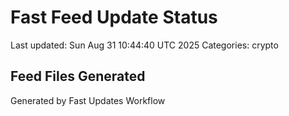 # Fast Feed Update Status
Last updated: Sun Aug 31 10:44:40 UTC 2025
Categories: crypto

## Feed Files Generated

Generated by Fast Updates Workflow
